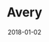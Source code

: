 ---
layout: site
title: "Avery"
date: 2018-01-02
categories: [fortune-500]
version: 4.4.6
major: 4
minor: 4
patch: 6
slug: avery
link: https://www.avery.com/
submitter: lpolepeddi
permalink: /sites/:slug
---